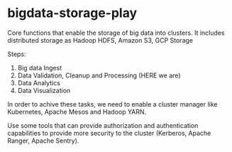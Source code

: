 # bigdata-storage-play
Core functions that enable the storage of big data into clusters. It includes distributed storage as Hadoop HDFS,  Amazon S3, GCP Storage

Steps:
1. Big data Ingest
2. Data Validation, Cleanup and Processing (HERE we are)
3. Data Analytics
4. Data Visualization

In order to achive these tasks, we need to enable a cluster manager like Kubernetes, Apache Mesos and Hadoop YARN.

Use some tools that can provide authorization and authentication capabilities to provide more security to the cluster (Kerberos, Apache Ranger, Apache Sentry).
